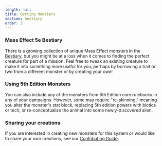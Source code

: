 ```yaml
---
length: null
title: Getting Monsters
section: bestiary
order: 3
---
```

### Mass Effect 5e Bestiary
There is a growing collection of unique Mass Effect monsters in the [Bestiary](/phb/bestiary),
but you might be at a loss when it comes to finding the perfect creature for part of a mission. Feel free to tweak an
existing creature to make it into something more useful for you, perhaps by borrowing a trait or two from a different
monster or by creating your own!

### Using 5th Edition Monsters
You can also include any of the monsters from 5th Edition core rulebooks in any of your campaigns. However, some may require
"re-skinning," meaning you alter the monster's stat block, replacing 5th edition powers with biotics or tech, or
re-conceptualize the animal into some newly-discovered alien.

### Sharing your creations
If you are interested in creating new monsters for this system or would like to share your own creations, see
our [Contributing Guide](/contributing).
